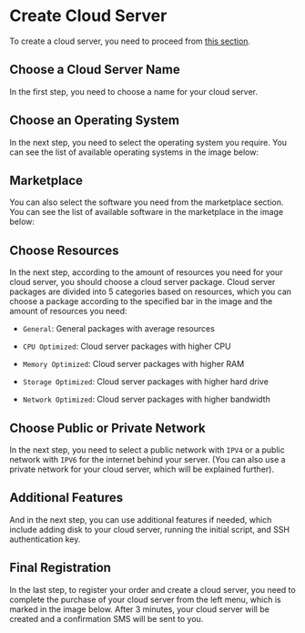# Create Cloud Server

To create a cloud server, you need to proceed from [this section](https://panel.virakcloud.com/instances/create).

## Choose a Cloud Server Name
In the first step, you need to choose a name for your cloud server.

<DarkModeImage
  dark-src="/images/guides/en/dark/instances/name.webp"
  light-src="/images/guides/en/light/instances/name.webp"
  alt="Instance Name Field"
/>

## Choose an Operating System
In the next step, you need to select the operating system you require.
You can see the list of available operating systems in the image below:

<DarkModeImage
  dark-src="/images/guides/en/dark/instances/OS.webp"
  light-src="/images/guides/en/light/instances/OS.webp"
  alt="Select OS"
/>

## Marketplace
You can also select the software you need from the marketplace section.
You can see the list of available software in the marketplace in the image below:

<DarkModeImage
  dark-src="/images/guides/en/dark/instances/marketplace.webp"
  light-src="/images/guides/en/light/instances/marketplace.webp"
  alt="Marketplace - Ready to use Applications"
/>

## Choose Resources

In the next step, according to the amount of resources you need for your cloud server, you should choose a cloud server package.
Cloud server packages are divided into 5 categories based on resources, which you can choose a package according to the specified bar in the image and the amount of resources you need:

- `General`:
General packages with average resources

- `CPU Optimized`:
Cloud server packages with higher CPU

- `Memory Optimized`:
Cloud server packages with higher RAM

- `Storage Optimized`:
Cloud server packages with higher hard drive

- `Network Optimized`:
Cloud server packages with higher bandwidth

<DarkModeImage
  dark-src="/images/guides/en/dark/instances/hardwareOffering.webp"
  light-src="/images/guides/en/light/instances/hardwareOffering.webp"
  alt="Choose Resource (Hardware Offerings)"
/>

## Choose Public or Private Network
In the next step, you need to select a public network with `IPV4` or a public network with `IPV6` for the internet behind your server.
(You can also use a private network for your cloud server, which will be explained further).

<DarkModeImage
  dark-src="/images/guides/en/dark/instances/pubNetwork.webp"
  light-src="/images/guides/en/light/instances/pubNetwork.webp"
  alt="Public Networks"
/>

## Additional Features
And in the next step, you can use additional features if needed, which include adding disk to your cloud server, running the initial script, and SSH authentication key.


<DarkModeImage
  dark-src="/images/guides/en/dark/instances/add-feature.webp"
  light-src="/images/guides/en/light/instances/add-feature.webp"
  alt="SSH authentication key - Cloud Init"
/>

## Final Registration
In the last step, to register your order and create a cloud server, you need to complete the purchase of your cloud server from the left menu, which is marked in the image below.
After 3 minutes, your cloud server will be created and a confirmation SMS will be sent to you.

<DarkModeImage
  dark-src="/images/guides/en/dark/instances/overal-os-info.webp"
  light-src="/images/guides/en/light/instances/overal-os-info.webp"
  alt="Overal OS info"
/>
